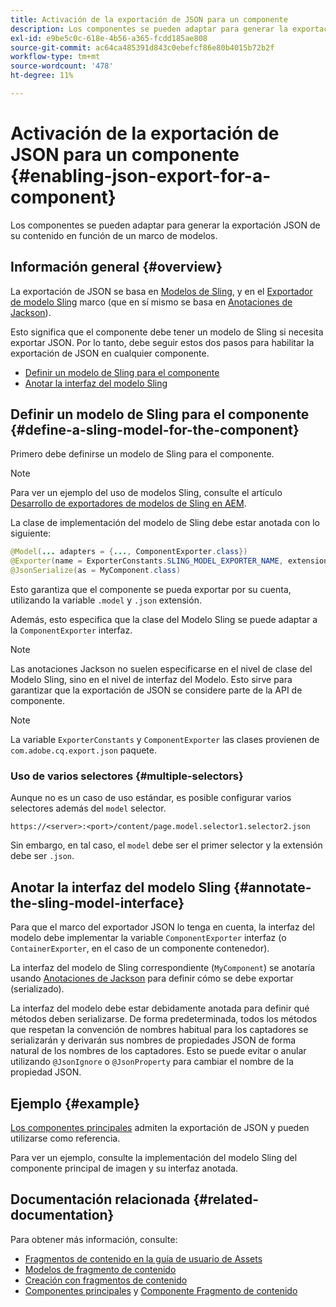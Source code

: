 ```yaml
---
title: Activación de la exportación de JSON para un componente
description: Los componentes se pueden adaptar para generar la exportación JSON de su contenido en función de un marco de modelos.
exl-id: e9be5c0c-618e-4b56-a365-fcdd185ae808
source-git-commit: ac64ca485391d843c0ebefcf86e80b4015b72b2f
workflow-type: tm+mt
source-wordcount: '478'
ht-degree: 11%

---
```


# Activación de la exportación de JSON para un componente {#enabling-json-export-for-a-component}

Los componentes se pueden adaptar para generar la exportación JSON de su contenido en función de un marco de modelos.

## Información general {#overview}

La exportación de JSON se basa en [Modelos de Sling](https://sling.apache.org/documentation/bundles/models.html), y en el [Exportador de modelo Sling](https://sling.apache.org/documentation/bundles/models.html#exporter-framework-since-130) marco (que en sí mismo se basa en [Anotaciones de Jackson](https://github.com/FasterXML/jackson-annotations/wiki/Jackson-Annotations)).

Esto significa que el componente debe tener un modelo de Sling si necesita exportar JSON. Por lo tanto, debe seguir estos dos pasos para habilitar la exportación de JSON en cualquier componente.

* [Definir un modelo de Sling para el componente](#define-a-sling-model-for-the-component)
* [Anotar la interfaz del modelo Sling](#annotate-the-sling-model-interface)

## Definir un modelo de Sling para el componente {#define-a-sling-model-for-the-component}

Primero debe definirse un modelo de Sling para el componente.

>[!NOTE]
>
>Para ver un ejemplo del uso de modelos Sling, consulte el artículo [Desarrollo de exportadores de modelos de Sling en AEM](https://experienceleague.adobe.com/docs/experience-manager-learn/foundation/development/develop-sling-model-exporter.html?lang=es).

La clase de implementación del modelo de Sling debe estar anotada con lo siguiente:

```java
@Model(... adapters = {..., ComponentExporter.class})
@Exporter(name = ExporterConstants.SLING_MODEL_EXPORTER_NAME, extensions = ExporterConstants.SLING_MODEL_EXTENSION)
@JsonSerialize(as = MyComponent.class)
```

Esto garantiza que el componente se pueda exportar por su cuenta, utilizando la variable `.model` y `.json` extensión.

Además, esto especifica que la clase del Modelo Sling se puede adaptar a la `ComponentExporter` interfaz.

>[!NOTE]
>
>Las anotaciones Jackson no suelen especificarse en el nivel de clase del Modelo Sling, sino en el nivel de interfaz del Modelo. Esto sirve para garantizar que la exportación de JSON se considere parte de la API de componente.

>[!NOTE]
>
>La variable `ExporterConstants` y `ComponentExporter` las clases provienen de `com.adobe.cq.export.json` paquete.

### Uso de varios selectores {#multiple-selectors}

Aunque no es un caso de uso estándar, es posible configurar varios selectores además del `model` selector.

```
https://<server>:<port>/content/page.model.selector1.selector2.json
```

Sin embargo, en tal caso, el `model` debe ser el primer selector y la extensión debe ser `.json`.

## Anotar la interfaz del modelo Sling {#annotate-the-sling-model-interface}

Para que el marco del exportador JSON lo tenga en cuenta, la interfaz del modelo debe implementar la variable `ComponentExporter` interfaz (o `ContainerExporter`, en el caso de un componente contenedor).

La interfaz del modelo de Sling correspondiente (`MyComponent`) se anotaría usando [Anotaciones de Jackson](https://github.com/FasterXML/jackson-annotations/wiki/Jackson-Annotations) para definir cómo se debe exportar (serializado).

La interfaz del modelo debe estar debidamente anotada para definir qué métodos deben serializarse. De forma predeterminada, todos los métodos que respetan la convención de nombres habitual para los captadores se serializarán y derivarán sus nombres de propiedades JSON de forma natural de los nombres de los captadores. Esto se puede evitar o anular utilizando `@JsonIgnore` o `@JsonProperty` para cambiar el nombre de la propiedad JSON.

## Ejemplo {#example}

[Los componentes principales](https://experienceleague.adobe.com/docs/experience-manager-core-components/using/introduction.html?lang=es) admiten la exportación de JSON y pueden utilizarse como referencia.

Para ver un ejemplo, consulte la implementación del modelo Sling del componente principal de imagen y su interfaz anotada.

## Documentación relacionada {#related-documentation}

Para obtener más información, consulte:

* [Fragmentos de contenido en la guía de usuario de Assets](/help/assets/content-fragments/content-fragments.md)
* [Modelos de fragmento de contenido](/help/assets/content-fragments/content-fragments-models.md)
* [Creación con fragmentos de contenido](/help/sites-cloud/authoring/fundamentals/content-fragments.md)
* [Componentes principales](https://experienceleague.adobe.com/docs/experience-manager-core-components/using/introduction.html) y [Componente Fragmento de contenido](https://experienceleague.adobe.com/docs/experience-manager-core-components/using/components/content-fragment-component.html?lang=es)
